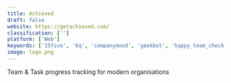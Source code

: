 ```yaml
---
title: Achieved
draft: false 
website: https://getachieved.com/
classification: ['']
platform: ['Web']
keywords: ['15five', '6q', 'companymood', 'geekbot', 'happy_team_check', 'hygger', 'impraise', 'jell', 'managly', 'motivii', 'opensource_builders', 'restyaboard', 'sparkbay', 'standup_alice', 'status_hero', 'syncprogress', 'teamgraph', 'teamreporter', 'trello', 'upshotly', 'workingon', 'workteam_okr_goal_management', 'idonethis']
image: logo.png
---
```

Team & Task progress tracking for modern organisations
